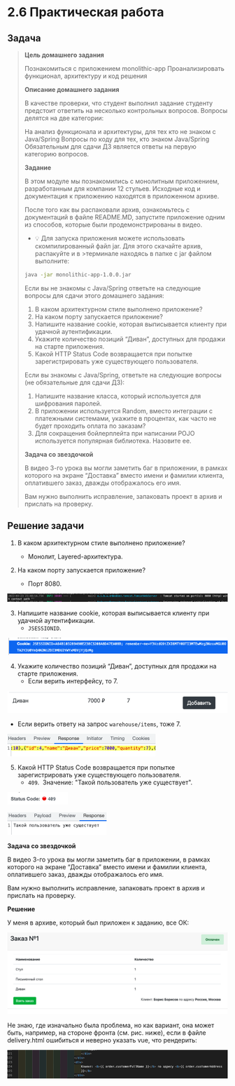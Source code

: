 # 2.6 Практическая работа 

## Задача
>**Цель домашнего задания**
>
>Познакомиться с приложением monolithic-app
>Проанализировать функционал, архитектуру и код решения
>
>
>**Описание домашнего задания**
>
>В качестве проверки, что студент выполнил задание студенту предстоит ответить на несколько контрольных вопросов. Вопросы делятся на две категории:
>
>На анализ функционала и архитектуры, для тех кто не знаком с Java/Spring
>Вопросы по коду для тех, кто знаком Java/Spring 
>Обязательным для сдачи ДЗ является ответы на первую категорию вопросов.
>
>
>
>**Задание**
>
>В этом модуле мы познакомились с монолитным приложением, разработанным для компании 12 стульев. Исходные код и документация к приложению находятся в приложенном архиве.
>
>После того как вы распаковали архив, ознакомьтесь с документаций в файле README.MD, запустите приложение одним из способов, которые были продемонстрированы в видео.
>
>
>
>- 💡 Для запуска приложения можете использовать скомпилированный файл jar. Для этого скачайте архив, распакуйте и в >терминале находясь в папке с jar файлом выполните:
>
>```bash
>java -jar monolithic-app-1.0.0.jar
>```
>
>Если вы не знакомы с Java/Spring ответьте на следующие вопросы для сдачи этого домашнего задания:
>
>1. В каком архитектурном стиле выполнено приложение?
>2. На каком порту запускается приложение?
>3. Напишите название cookie, которая выписывается клиенту при удачной аутентификации.
>4. Укажите количество позиций “Диван”, доступных для продажи на старте приложения.
>5. Какой HTTP Status Code возвращается при попытке зарегистрировать уже существующего пользователя.
>
>
>Если вы знакомы с Java/Spring, ответьте на следующие вопросы (не обязательные для сдачи ДЗ):
>
>1. Напишите название класса, который используется для шифрования паролей.
>2. В приложении используется Random, вместо интеграции с платежными системами, укажите в процентах, как часто не будет проходить оплата по заказам?
>3. Для сокращения бойлерплейта при написании POJO используется популярная библиотека. Назовите ее.
>
>
>**Задача со звездочкой**
>
>В видео 3-го урока вы могли заметить баг в приложении, в рамках которого на экране “Доставка”  вместо имени и фамилии клиента, оплатившего заказ, дважды отображалось его имя. 
>
>Вам нужно выполнить исправление, запаковать проект в архив и прислать на проверку.

## Решение задачи

1. В каком архитектурном стиле выполнено приложение?
   -  Монолит, Layered-архитектура.

2. На каком порту запускается приложение?
   - Порт 8080.

![Порт](img/st2_1.png)

3. Напишите название cookie, которая выписывается клиенту при удачной аутентификации.
   - `JSESSIONID`.

![JSESSIONID](img/st2_2.png)

4. Укажите количество позиций “Диван”, доступных для продажи на старте приложения.
   - Если верить интерфейсу, то 7.

![Диван](img/st2_3.png)
   - Если верить ответу на запрос `warehouse/items`, тоже 7.

![Диван](img/st2_4.png)

5. Какой HTTP Status Code возвращается при попытке зарегистрировать уже существующего пользователя.
   - `409`.  Значение: "Такой пользователь уже существует".

![Code](img/st2_5.png)

![Code](img/st2_6.png)

**Задача со звездочкой**

В видео 3-го урока вы могли заметить баг в приложении, в рамках которого на экране “Доставка”  вместо имени и фамилии клиента, оплатившего заказ, дважды отображалось его имя. 

Вам нужно выполнить исправление, запаковать проект в архив и прислать на проверку.

**Решение**

У меня в архиве, который был приложен к заданию, все ОК:

![bug](img/st2_7.png)

Не знаю, где изначально была проблема, но как вариант, она может быть, например, на стороне фронта (см. рис. ниже), если в файле delivery.html ошибиться и неверно указать vue, что рендерить:

![bugName](img/st2_8.png)